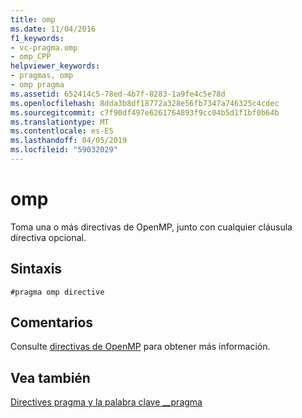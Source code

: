 ```yaml
---
title: omp
ms.date: 11/04/2016
f1_keywords:
- vc-pragma.omp
- omp_CPP
helpviewer_keywords:
- pragmas, omp
- omp pragma
ms.assetid: 652414c5-78ed-4b7f-8283-1a9fe4c5e78d
ms.openlocfilehash: 8dda3b8df18772a328e56fb7347a746325c4cdec
ms.sourcegitcommit: c7f90df497e6261764893f9cc04b5d1f1bf0b64b
ms.translationtype: MT
ms.contentlocale: es-ES
ms.lasthandoff: 04/05/2019
ms.locfileid: "59032029"
---
```

# <a name="omp"></a>omp
Toma una o más directivas de OpenMP, junto con cualquier cláusula directiva opcional.

## <a name="syntax"></a>Sintaxis

```
#pragma omp directive
```

## <a name="remarks"></a>Comentarios

Consulte [directivas de OpenMP](../parallel/openmp/reference/openmp-directives.md) para obtener más información.

## <a name="see-also"></a>Vea también

[Directives pragma y la palabra clave __pragma](../preprocessor/pragma-directives-and-the-pragma-keyword.md)